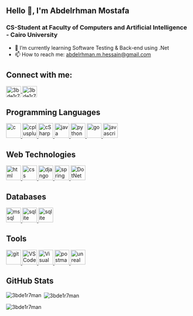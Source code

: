 ## Hello 👋, I'm Abdelrhman Mostafa
### CS-Student at Faculty of Computers and Artificial Intelligence - Cairo University
- 🌱 I’m currently learning Software Testing & Back-end using .Net
- 📫 How to reach me: abdelrhman.m.hessain@gmail.com

## Connect with me:

<a href="https://x.com/3bde1r7man" target="blank">
    <img align="center" src="https://raw.githubusercontent.com/rahuldkjain/github-profile-readme-generator/master/src/images/icons/Social/twitter.svg" alt="3bde1r7man" height="30" width="40" />
</a>
<a href="https://linkedin.com/in/3bde1r7man" target="blank">
    <img align="center" src="https://raw.githubusercontent.com/rahuldkjain/github-profile-readme-generator/master/src/images/icons/Social/linked-in-alt.svg" alt="3bde1r7man" height="30" width="40" />
</a>


## Programming Languages
<p align="left">
    <!-- C -->
    <a href="https://www.cprogramming.com/" target="_blank" rel="noreferrer">
        <img src="https://skillicons.dev/icons?i=c" alt="c" width="40" height="40"/> 
    </a>
    <!-- C++ -->
    <a href="https://www.w3schools.com/cpp/" target="_blank" rel="noreferrer"> 
        <img src="https://skillicons.dev/icons?i=cpp" alt="cplusplus" width="40" height="40"/> 
    </a>
    <!-- C# -->
    <a href="https://www.w3schools.com/cs/" target="_blank" rel="noreferrer"> 
        <img src="https://skillicons.dev/icons?i=cs" alt="cSharp" width="40" height="40"/> 
    </a>
    <!-- java -->
    <a href="https://www.java.com" target="_blank" rel="noreferrer">
        <img src="https://skillicons.dev/icons?i=java" alt="java" width="40" height="40"/> 
    </a>
    <!-- python -->
    <a href="https://www.python.org" target="_blank" rel="noreferrer"> 
        <img src="https://skillicons.dev/icons?i=python" alt="python" width="40" height="40"/>
    </a>
    <!-- golang -->
    <a href="https://golang.org" target="_blank" rel="noreferrer"> 
        <img src="https://skillicons.dev/icons?i=go" alt="go" width="40" height="40"/>
    </a>
    <!-- javascript -->
    <a href="https://developer.mozilla.org/en-US/docs/Web/JavaScript" target="_blank" rel="noreferrer"> 
        <img src="https://skillicons.dev/icons?i=javascript" alt="javascript" width="40" height="40"/>
    </a>
</p>

## Web Technologies

<p align="left">
    <!-- html -->
    <a href="https://www.w3.org/html/" target="_blank" rel="noreferrer"> 
        <img src="https://skillicons.dev/icons?i=html" alt="html" width="40" height="40"/> 
    </a>
    <!-- css -->
    <a href="https://www.w3schools.com/css/" target="_blank" rel="noreferrer"> 
        <img src="https://skillicons.dev/icons?i=css" alt="css" width="40" height="40"/> 
    </a>
    <!-- django -->
    <a href="https://www.djangoproject.com/" target="_blank" rel="noreferrer"> 
        <img src="https://skillicons.dev/icons?i=django" alt="django" width="40" height="40"/> 
    </a>
    <!-- spring boot -->
    <a href="https://spring.io/" target="_blank" rel="noreferrer"> 
        <img src="https://skillicons.dev/icons?i=spring" alt="spring" width="40" height="40"/> 
    </a>
    <!-- DotNet Core -->
    <a href="https://dotnet.microsoft.com/en-us/" target="_blank" rel="noreferrer"> 
        <img src="https://skillicons.dev/icons?i=dotnet" alt="DotNet" width="40" height="40"/> 
    </a>
    
## Databases

 <p align="left">   
    <!-- sql server -->
    <a href="https://www.microsoft.com/en-us/sql-server" target="_blank" rel="noreferrer"> 
        <img src="https://www.svgrepo.com/show/303229/microsoft-sql-server-logo.svg" alt="mssql" width="40" height="40"> 
    </a>
    <!-- sqlite -->
    <a href="https://www.sqlite.org/" target="_blank" rel="noreferrer"> 
        <img src="https://www.vectorlogo.zone/logos/sqlite/sqlite-icon.svg" alt="sqlite" width="40" height="40"/> 
    </a>
    <!-- mysql -->
    <a href="https://www.mysql.com/" target="_blank" rel="noreferrer"> 
        <img src="https://skillicons.dev/icons?i=mysql" alt="sqlite" width="40" height="40"/> 
    </a>
</p>

## Tools
 <p align="left">   
    <!-- git -->
    <a href="https://git-scm.com/" target="_blank" rel="noreferrer"> 
        <img src="https://skillicons.dev/icons?i=git" alt="git" width="40" height="40"/> 
    </a>
    <!-- vs code -->
    <a href="https://code.visualstudio.com/" target="_blank" rel="noreferrer"> 
        <img src="https://skillicons.dev/icons?i=vscode" alt="VS Code" width="40" height="40"/> 
    </a>
    <!-- mvs -->
    <a href="https://visualstudio.microsoft.com/" target="_blank" rel="noreferrer"> 
        <img src="https://skillicons.dev/icons?i=visualstudio" alt="Visual Studio" width="40" height="40"/> 
    </a> 
    <!-- postman -->
    <a href="https://postman.com" target="_blank" rel="noreferrer"> 
        <img src="https://skillicons.dev/icons?i=postman" alt="postman" width="40" height="40"/>
    </a>
    <!-- unreal -->
    <a href="https://unrealengine.com/" target="_blank" rel="noreferrer"> 
            <img src="https://skillicons.dev/icons?i=unreal" alt="unreal" width="40" height="40"/> 
    </a>
</p>

## GitHub Stats

<p>
    <img align="left" src="https://github-readme-stats.vercel.app/api/top-langs?username=3bde1r7man&show_icons=true&locale=en&layout=compact&theme=dracula" alt="3bde1r7man"/>
</p>
<p>
    &nbsp;<img align="center" src="https://github-readme-stats.vercel.app/api?username=3bde1r7man&show_icons=true&locale=en&theme=dracula" alt="3bde1r7man" />
</p>
<p>
    <img align="center" src="https://github-readme-streak-stats.herokuapp.com/?user=3bde1r7man&theme=dracula" alt="3bde1r7man" />
</p>
